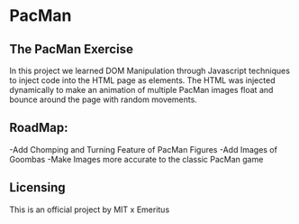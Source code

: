 # PacMan

## The PacMan Exercise

In this project we learned DOM Manipulation through Javascript techniques to inject code into the HTML page as elements.
The HTML was injected dynamically to make an animation of multiple PacMan images float and bounce around the page with
random movements. 

## RoadMap:
-Add Chomping and Turning Feature of PacMan Figures
-Add Images of Goombas
-Make Images more accurate to the classic PacMan game

## Licensing
This is an official project by MIT x Emeritus
